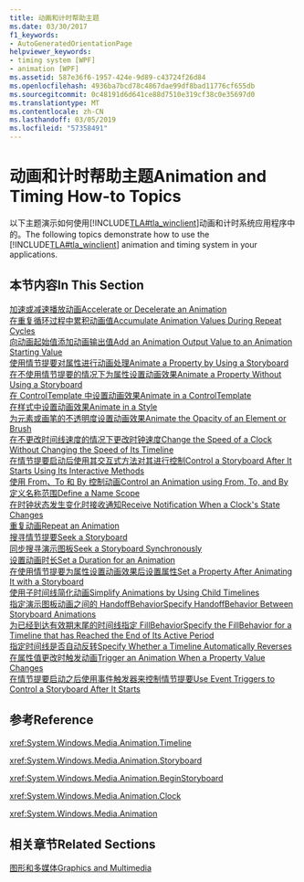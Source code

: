 ```yaml
---
title: 动画和计时帮助主题
ms.date: 03/30/2017
f1_keywords:
- AutoGeneratedOrientationPage
helpviewer_keywords:
- timing system [WPF]
- animation [WPF]
ms.assetid: 587e36f6-1957-424e-9d89-c43724f26d84
ms.openlocfilehash: 4936ba7bcd78c4867dae99df8bad11776cf655db
ms.sourcegitcommit: 0c48191d6d641ce88d7510e319cf38c0e35697d0
ms.translationtype: MT
ms.contentlocale: zh-CN
ms.lasthandoff: 03/05/2019
ms.locfileid: "57358491"
---
```

# <a name="animation-and-timing-how-to-topics"></a><span data-ttu-id="53229-102">动画和计时帮助主题</span><span class="sxs-lookup"><span data-stu-id="53229-102">Animation and Timing How-to Topics</span></span>
<span data-ttu-id="53229-103">以下主题演示如何使用[!INCLUDE[TLA#tla_winclient](../../../../includes/tlasharptla-winclient-md.md)]动画和计时系统应用程序中的。</span><span class="sxs-lookup"><span data-stu-id="53229-103">The following topics demonstrate how to use the [!INCLUDE[TLA#tla_winclient](../../../../includes/tlasharptla-winclient-md.md)] animation and timing system in your applications.</span></span>  
  
## <a name="in-this-section"></a><span data-ttu-id="53229-104">本节内容</span><span class="sxs-lookup"><span data-stu-id="53229-104">In This Section</span></span>  
 [<span data-ttu-id="53229-105">加速或减速播放动画</span><span class="sxs-lookup"><span data-stu-id="53229-105">Accelerate or Decelerate an Animation</span></span>](how-to-accelerate-or-decelerate-an-animation.md)  
 [<span data-ttu-id="53229-106">在重复循环过程中累积动画值</span><span class="sxs-lookup"><span data-stu-id="53229-106">Accumulate Animation Values During Repeat Cycles</span></span>](how-to-accumulate-animation-values-during-repeat-cycles.md)  
 [<span data-ttu-id="53229-107">向动画起始值添加动画输出值</span><span class="sxs-lookup"><span data-stu-id="53229-107">Add an Animation Output Value to an Animation Starting Value</span></span>](how-to-add-an-animation-output-value-to-an-animation-starting-value.md)  
 [<span data-ttu-id="53229-108">使用情节提要对属性进行动画处理</span><span class="sxs-lookup"><span data-stu-id="53229-108">Animate a Property by Using a Storyboard</span></span>](how-to-animate-a-property-by-using-a-storyboard.md)  
 [<span data-ttu-id="53229-109">在不使用情节提要的情况下为属性设置动画效果</span><span class="sxs-lookup"><span data-stu-id="53229-109">Animate a Property Without Using a Storyboard</span></span>](how-to-animate-a-property-without-using-a-storyboard.md)  
 [<span data-ttu-id="53229-110">在 ControlTemplate 中设置动画效果</span><span class="sxs-lookup"><span data-stu-id="53229-110">Animate in a ControlTemplate</span></span>](how-to-animate-in-a-controltemplate.md)  
 [<span data-ttu-id="53229-111">在样式中设置动画效果</span><span class="sxs-lookup"><span data-stu-id="53229-111">Animate in a Style</span></span>](how-to-animate-in-a-style.md)  
 [<span data-ttu-id="53229-112">为元素或画笔的不透明度设置动画效果</span><span class="sxs-lookup"><span data-stu-id="53229-112">Animate the Opacity of an Element or Brush</span></span>](how-to-animate-the-opacity-of-an-element-or-brush.md)  
 [<span data-ttu-id="53229-113">在不更改时间线速度的情况下更改时钟速度</span><span class="sxs-lookup"><span data-stu-id="53229-113">Change the Speed of a Clock Without Changing the Speed of Its Timeline</span></span>](change-the-speed-of-a-clock.md)  
 [<span data-ttu-id="53229-114">在情节提要启动后使用其交互式方法对其进行控制</span><span class="sxs-lookup"><span data-stu-id="53229-114">Control a Storyboard After It Starts Using Its Interactive Methods</span></span>](how-to-control-a-storyboard-after-it-starts.md)  
 [<span data-ttu-id="53229-115">使用 From、To 和 By 控制动画</span><span class="sxs-lookup"><span data-stu-id="53229-115">Control an Animation using From, To, and By</span></span>](how-to-control-an-animation-using-from-to-and-by.md)  
 [<span data-ttu-id="53229-116">定义名称范围</span><span class="sxs-lookup"><span data-stu-id="53229-116">Define a Name Scope</span></span>](how-to-define-a-name-scope.md)  
 [<span data-ttu-id="53229-117">在时钟状态发生变化时接收通知</span><span class="sxs-lookup"><span data-stu-id="53229-117">Receive Notification When a Clock's State Changes</span></span>](how-to-receive-notification-when-clock-state-changes.md)  
 [<span data-ttu-id="53229-118">重复动画</span><span class="sxs-lookup"><span data-stu-id="53229-118">Repeat an Animation</span></span>](how-to-repeat-an-animation.md)  
 [<span data-ttu-id="53229-119">搜寻情节提要</span><span class="sxs-lookup"><span data-stu-id="53229-119">Seek a Storyboard</span></span>](how-to-seek-a-storyboard.md)  
 [<span data-ttu-id="53229-120">同步搜寻演示图板</span><span class="sxs-lookup"><span data-stu-id="53229-120">Seek a Storyboard Synchronously</span></span>](how-to-seek-a-storyboard-synchronously.md)  
 [<span data-ttu-id="53229-121">设置动画时长</span><span class="sxs-lookup"><span data-stu-id="53229-121">Set a Duration for an Animation</span></span>](how-to-set-a-duration-for-an-animation.md)  
 [<span data-ttu-id="53229-122">在使用情节提要为属性设置动画效果后设置属性</span><span class="sxs-lookup"><span data-stu-id="53229-122">Set a Property After Animating It with a Storyboard</span></span>](how-to-set-a-property-after-animating-it-with-a-storyboard.md)  
 [<span data-ttu-id="53229-123">使用子时间线简化动画</span><span class="sxs-lookup"><span data-stu-id="53229-123">Simplify Animations by Using Child Timelines</span></span>](how-to-simplify-animations-by-using-child-timelines.md)  
 [<span data-ttu-id="53229-124">指定演示图板动画之间的 HandoffBehavior</span><span class="sxs-lookup"><span data-stu-id="53229-124">Specify HandoffBehavior Between Storyboard Animations</span></span>](how-to-specify-handoffbehavior-between-storyboard-animations.md)  
 [<span data-ttu-id="53229-125">为已经到达有效期末尾的时间线指定 FillBehavior</span><span class="sxs-lookup"><span data-stu-id="53229-125">Specify the FillBehavior for a Timeline that has Reached the End of Its Active Period</span></span>](specify-the-fillbehavior-for-a-timeline.md)  
 [<span data-ttu-id="53229-126">指定时间线是否自动反转</span><span class="sxs-lookup"><span data-stu-id="53229-126">Specify Whether a Timeline Automatically Reverses</span></span>](how-to-specify-whether-a-timeline-automatically-reverses.md)  
 [<span data-ttu-id="53229-127">在属性值更改时触发动画</span><span class="sxs-lookup"><span data-stu-id="53229-127">Trigger an Animation When a Property Value Changes</span></span>](how-to-trigger-an-animation-when-a-property-value-changes.md)  
 [<span data-ttu-id="53229-128">在情节提要启动之后使用事件触发器来控制情节提要</span><span class="sxs-lookup"><span data-stu-id="53229-128">Use Event Triggers to Control a Storyboard After It Starts</span></span>](how-to-use-event-triggers-to-control-a-storyboard-after-it-starts.md)  
  
## <a name="reference"></a><span data-ttu-id="53229-129">参考</span><span class="sxs-lookup"><span data-stu-id="53229-129">Reference</span></span>  
 <xref:System.Windows.Media.Animation.Timeline>  
  
 <xref:System.Windows.Media.Animation.Storyboard>  
  
 <xref:System.Windows.Media.Animation.BeginStoryboard>  
  
 <xref:System.Windows.Media.Animation.Clock>  
  
 <xref:System.Windows.Media.Animation>  
  
## <a name="related-sections"></a><span data-ttu-id="53229-130">相关章节</span><span class="sxs-lookup"><span data-stu-id="53229-130">Related Sections</span></span>  
 [<span data-ttu-id="53229-131">图形和多媒体</span><span class="sxs-lookup"><span data-stu-id="53229-131">Graphics and Multimedia</span></span>](index.md)
